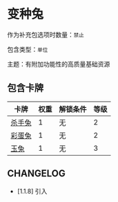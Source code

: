 # 变种兔

作为补充包选项时数量：`禁止`

包含类型：`单位`

主题：有附加功能性的高质量基础资源

## 包含卡牌

卡牌 | 权重 | 解锁条件 | 等级
--- | --- | --- | ---
[杀手兔](../卡牌/杀手兔.md) | 1 | 无 | 2
[彩蛋兔](../卡牌/彩蛋兔.md) | 1 | 无 | 2
[玉兔](../卡牌/玉兔.md) | 1 | 无 | 3

## CHANGELOG

- [1.1.8] 引入
